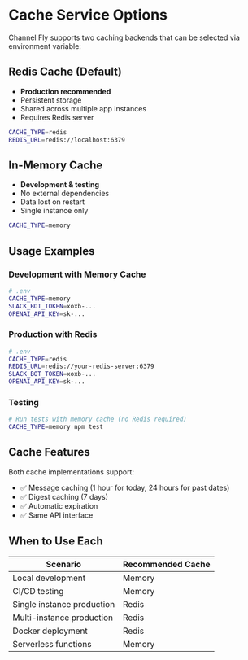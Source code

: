 # Cache Service Options

Channel Fly supports two caching backends that can be selected via environment variable:

## Redis Cache (Default)
- **Production recommended**
- Persistent storage
- Shared across multiple app instances
- Requires Redis server

```bash
CACHE_TYPE=redis
REDIS_URL=redis://localhost:6379
```

## In-Memory Cache
- **Development & testing**
- No external dependencies
- Data lost on restart
- Single instance only

```bash
CACHE_TYPE=memory
```

## Usage Examples

### Development with Memory Cache
```bash
# .env
CACHE_TYPE=memory
SLACK_BOT_TOKEN=xoxb-...
OPENAI_API_KEY=sk-...
```

### Production with Redis
```bash
# .env
CACHE_TYPE=redis
REDIS_URL=redis://your-redis-server:6379
SLACK_BOT_TOKEN=xoxb-...
OPENAI_API_KEY=sk-...
```

### Testing
```bash
# Run tests with memory cache (no Redis required)
CACHE_TYPE=memory npm test
```

## Cache Features

Both cache implementations support:
- ✅ Message caching (1 hour for today, 24 hours for past dates)
- ✅ Digest caching (7 days)
- ✅ Automatic expiration
- ✅ Same API interface

## When to Use Each

| Scenario | Recommended Cache |
|----------|------------------|
| Local development | Memory |
| CI/CD testing | Memory |
| Single instance production | Redis |
| Multi-instance production | Redis |
| Docker deployment | Redis |
| Serverless functions | Memory |
